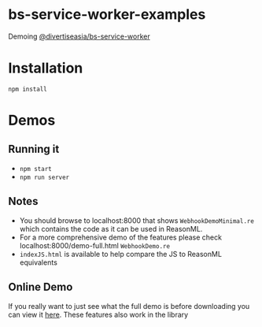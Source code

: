 # bs-service-worker-examples
Demoing [@divertiseasia/bs-service-worker](https://github.com/DivertiseAsia/bs-service-worker)

# Installation

`npm install`

# Demos

## Running it

* `npm start`
* `npm run server`

## Notes

* You should browse to localhost:8000 that shows `WebhookDemoMinimal.re` which contains the code as it can be used in ReasonML.
* For a more comprehensive demo of the features please check localhost:8000/demo-full.html `WebhookDemo.re`
* `indexJS.html` is available to help compare the JS to ReasonML equivalents 

## Online Demo

If you really want to just see what the full demo is before downloading you can view it [here](https://divertiseasia.github.io/bs-service-worker-examples/indexJS.html). These features also work in the library 